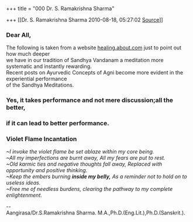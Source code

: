 +++
title = "000 Dr. S. Ramakrishna Sharma"

+++
[[Dr. S. Ramakrishna Sharma	2010-08-18, 05:27:02 [Source](https://groups.google.com/g/bvparishat/c/z7Aj33cQQjQ)]]



### Dear All,

The following is taken from a website [healing.about.com](http://healing.about.com/od/ascmaster_channeling/a/violet-flame-of-transmutation.htm?nl=1) just to point out how much deeper  
we have in our tradition of Sandhya Vandanam a meditation more systematic and instantly rewarding.  
Recent posts on Ayurvedic Concepts of Agni become more evident in the experiential performance  
of the Sandhya Meditations.  
  

### Yes, it takes performance and not mere discussion;all the better, 

### if it can lead to better performance. 

### Violet Flame Incantation

*\~I invoke the violet flame be set ablaze within my core being.  
\~All my imperfections are burnt away, All my fears are put to rest.  
\~Old karmic ties and negative thoughts fall away, Replaced with opportunity and positive thinking.  
\~Keep the embers burning **inside my belly,** As a reminder not to hold on to useless ideas.  
\~Free me of needless burdens, clearing the pathway to my complete enlightenment.*  
  
--   
Aangirasa/Dr.S.Ramakrishna Sharma. M.A.,Ph.D.(Eng.Lit.),Ph.D.(Sanskrit.).  

